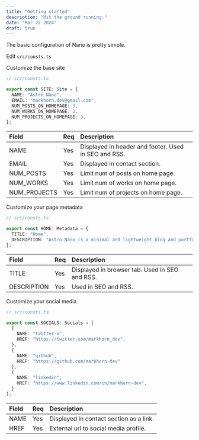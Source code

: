 ```yaml
---
title: "Getting started"
description: "Hit the ground running."
date: "Mar 22 2024"
draft: true
---
```


The basic configuration of Nano is pretty simple.

Edit `src/consts.ts`

Customize the base site

```ts 
// src/consts.ts

export const SITE: Site = {
  NAME: "Astro Nano",
  EMAIL: "markhorn.dev@gmail.com",
  NUM_POSTS_ON_HOMEPAGE: 3,
  NUM_WORKS_ON_HOMEPAGE: 2,
  NUM_PROJECTS_ON_HOMEPAGE: 3,
};
```

| Field        | Req  | Description                                          |
| :----------- | :--- | :--------------------------------------------------- |
| NAME         | Yes  | Displayed in header and footer. Used in SEO and RSS. |
| EMAIL        | Yes  | Displayed in contact section.                        |
| NUM_POSTS    | Yes  | Limit num of posts on home page.                     |
| NUM_WORKS    | Yes  | Limit num of works on home page.                     |
| NUM_PROJECTS | Yes  | Limit num of projects on home page.                  |

Customize your page metadata

```ts 
// src/consts.ts

export const HOME: Metadata = {
  TITLE: "Home",
  DESCRIPTION: "Astro Nano is a minimal and lightweight blog and portfolio.",
};
```

| Field       | Req  | Description                                    |
| :---------- | :--- | :--------------------------------------------- |
| TITLE       | Yes  | Displayed in browser tab. Used in SEO and RSS. |
| DESCRIPTION | Yes  | Used in SEO and RSS.                           |

Customize your social media

```ts 
// src/consts.ts

export const SOCIALS: Socials = [
  { 
    NAME: "twitter-x",
    HREF: "https://twitter.com/markhorn_dev",
  },
  { 
    NAME: "github",
    HREF: "https://github.com/markhorn-dev"
  },
  { 
    NAME: "linkedin",
    HREF: "https://www.linkedin.com/in/markhorn-dev",
  }
];
```

| Field | Req  | Description                             |
| :---- | :--- | :-------------------------------------- |
| NAME  | Yes  | Displayed in contact section as a link. |
| HREF  | Yes  | External url to social media profile.   |